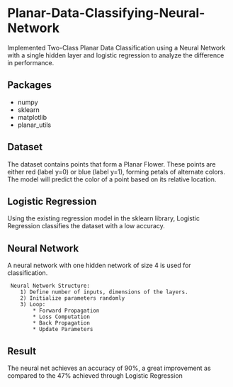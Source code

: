 # Planar-Data-Classifying-Neural-Network

Implemented Two-Class Planar Data Classification using a Neural Network with a single hidden layer and logistic regression to analyze the difference in performance.

## Packages

* numpy
* sklearn
* matplotlib
* planar_utils


## Dataset

The dataset contains points that form a Planar Flower. These points are either red (label y=0) or blue (label y=1), forming petals of alternate colors. The model will predict the color of a point based on its relative location.

## Logistic Regression

Using the existing regression model in the sklearn library, Logistic Regression classifies the dataset with a low accuracy.

## Neural Network

A neural network with one hidden network of size 4 is used for classification. 

     Neural Network Structure:
        1) Define number of inputs, dimensions of the layers.
        2) Initialize parameters randomly
        3) Loop:
            * Forward Propagation
            * Loss Computation
            * Back Propagation 
            * Update Parameters
            

## Result

The neural net achieves an accuracy of 90%, a great improvement as compared to the 47% achieved through Logistic Regression

